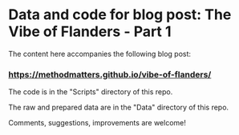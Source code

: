 # Data and code for blog post: The Vibe of Flanders - Part 1

The content here accompanies the following blog post:

### https://methodmatters.github.io/vibe-of-flanders/

The code is in the "Scripts" directory of this repo.

The raw and prepared data are in the "Data" directory of this repo.

Comments, suggestions, improvements are welcome!
